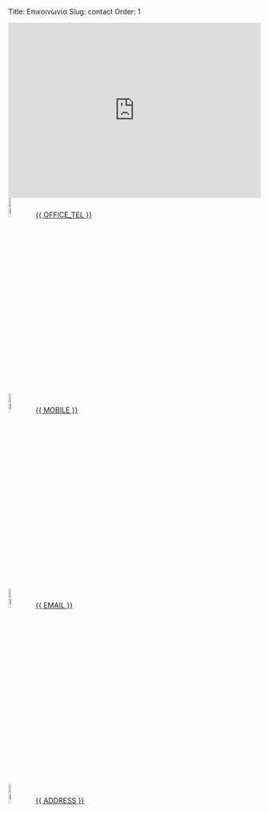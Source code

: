 Title: Επικοινωνία
Slug: contact
Order: 1


<div class="content-list">   
    <div class="content-info">
     <iframe src="https://www.google.com/maps/embed?pb=!1m18!1m12!1m3!1d3147.470283633111!2d23.737692499999994!3d37.919442499999995!2m3!1f0!2f0!3f0!3m2!1i1024!2i768!4f13.1!3m3!1m2!1s0x14a1bddd0c15cecd%3A0x6b4c9fdbd96baeb1!2zzonPgc-Jzr_PgiDOnM6sz4TPg863IDcwLCDOhs67zrnOvM6_z4IgMTc0IDU2!5e0!3m2!1sel!2sgr!4v1707293961096!5m2!1sel!2sgr"
                    style="border:0; height:350px; width:100%;" 
                    allowfullscreen="true" 
                    loading="eager" 
                    referrerpolicy="no-referrer-when-downgrade"></iframe>
    </div>   
    <div class="content-info">
      <img src="{{ SITEURL }}/{{ OFFICE_TEL_IMG }}" alt="Phone Icon"style="width:10%" >
      <a href="tel:{{ OFFICE_TEL }}" target="_blank">{{ OFFICE_TEL }}</a>
    </div>
    <div class="content-info">
      <img src="{{ SITEURL }}/{{ MOBILE_IMG }}" alt="Phone Icon"style="width:10%" >
      <a href="tel:{{ MOBILE }}" target="_blank">{{ MOBILE }}</a>
    </div>    
    <div class="content-info">
      <img src="{{ SITEURL }}/{{ EMAIL_IMG }}" alt="Email Icon" style="width:10%">
      <a href="mailto:{{ EMAIL }}" target="_blank">{{ EMAIL }}</a>
    </div>  
    <div class="content-info">
      <img src="{{ SITEURL }}/{{ ADDRESS_IMG }}" alt="Location Icon" style="width:10%">
      <a href="https://maps.app.goo.gl/RstcEQ91LDKZVg2d8" target="_blank">{{ ADDRESS }}</a>
    </div> 
</div>